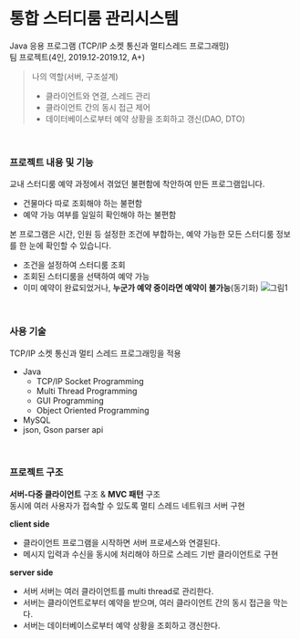 # 통합 스터디룸 관리시스템  
Java 응용 프로그램 (TCP/IP 소켓 통신과 멀티스레드 프로그래밍)   
팀 프로젝트(4인, 2019.12-2019.12, A+)
> 나의 역할(서버, 구조설계)   
> - 클라이언트와 연결, 스레드 관리   
> - 클라이언트 간의 동시 접근 제어   
> - 데이터베이스로부터 예약 상황을 조회하고 갱신(DAO, DTO)   

<br>
   
### 프로젝트 내용 및 기능
교내 스터디룸 예약 과정에서 겪었던 불편함에 착안하여 만든 프로그램입니다.   
- 건물마다 따로 조회해야 하는 불편함
- 예약 가능 여부를 일일히 확인해야 하는 불편함

본 프로그램은 시간, 인원 등 설정한 조건에 부합하는, 예약 가능한 모든 스터디룸 정보를 한 눈에 확인할 수 있습니다.   
- 조건을 설정하여 스터디룸 조회
- 조회된 스터디룸을 선택하여 예약 가능
- 이미 예약이 완료되었거나, **누군가 예약 중이라면 예약이 불가능**(동기화) 
  ![그림1](https://user-images.githubusercontent.com/55947154/113478764-df415100-94c5-11eb-8ec8-e44646085583.png)
<br> 
   
### 사용 기술
TCP/IP 소켓 통신과 멀티 스레드 프로그래밍을 적용   
- Java
  - TCP/IP Socket Programming
  - Multi Thread Programming
  - GUI Programming
  - Object Oriented Programming
- MySQL
- json, Gson parser api   
<br>  
   
   
### 프로젝트 구조
**서버-다중 클라이언트** 구조 & **MVC 패턴** 구조      
동시에 여러 사용자가 접속할 수 있도록 멀티 스레드 네트워크 서버 구현   

**client side**
- 클라이언트 프로그램을 시작하면 서버 프로세스와 연결된다.   
- 메시지 입력과 수신을 동시에 처리해야 하므로 스레드 기반 클라이언트로 구현   

**server side**
- 서버 서버는 여러 클라이언트를 multi thread로 관리한다.      
- 서버는 클라이언트로부터 예약을 받으며, 여러 클라이언트 간의 동시 접근을 막는다.   
- 서버는 데이터베이스로부터 예약 상황을 조회하고 갱신한다.   


